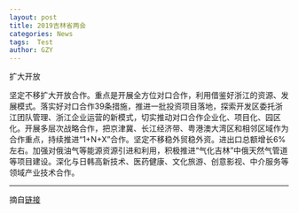```yaml
---
layout: post
title: 2019吉林省两会
categories: News
tags:  Test
author: GZY
---
```


扩大开放

坚定不移扩大开放合作。重点是开展全方位对口合作，利用借鉴好浙江的资源、发展模式。落实好对口合作39条措施，推进一批投资项目落地，探索开发区委托浙江团队管理、浙江企业运营的新模式，切实推动对口合作企业化、项目化、园区化。开展多层次战略合作，把京津冀、长江经济带、粤港澳大湾区和相邻区域作为合作重点，持续推进“1+N+X”合作。坚定不移稳外贸稳外资。进出口总额增长6%左右。加强对俄油气等能源资源引进和利用，积极推进“气化吉林”中俄天然气管道等项目建设。深化与日韩高新技术、医药健康、文化旅游、创意影视、中介服务等领域产业技术合作。

*****

摘自[链接](http://jl.ifeng.com/special/2019jlslh/)